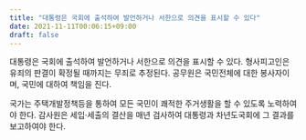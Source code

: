 ```yaml
---
title: "대통령은 국회에 출석하여 발언하거나 서한으로 의견을 표시할 수 있다"
date: 2021-11-11T00:06:15+09:00
draft: false
---
```


대통령은 국회에 출석하여 발언하거나 서한으로 의견을 표시할 수 있다. 형사피고인은 유죄의 판결이 확정될 때까지는 무죄로 추정된다. 공무원은 국민전체에 대한 봉사자이며, 국민에 대하여 책임을 진다.

국가는 주택개발정책등을 통하여 모든 국민이 쾌적한 주거생활을 할 수 있도록 노력하여야 한다. 감사원은 세입·세출의 결산을 매년 검사하여 대통령과 차년도국회에 그 결과를 보고하여야 한다.
